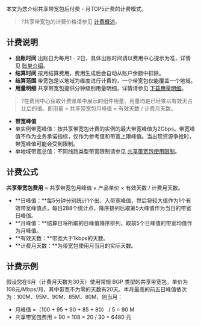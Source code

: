 本文为您介绍共享带宽包后付费 - 月TOP5计费的计费模式。
>?共享带宽包的计费价格请参见 [计费概述](https://cloud.tencent.com/document/product/684/15255)。
>

## 计费说明
- **出账时间**
出账日为每月1 - 2日，具体出账时间请以费用中心提示为准，详情见 [账单介绍](https://cloud.tencent.com/document/product/555/30250)。
- **结算时间**
按月结算费用，费用生成后会自动从账户余额中扣除。
- **结算范围**
带宽包是以地域为维度进行计费的，一个带宽包仅能覆盖一个地域。
- **用量明细**
  共享带宽包提供分钟级别用量明细，详情请参见 [下载用量明细](https://cloud.tencent.com/document/product/684/47349)。
>?在费用中心获取计费账单中展示的组件用量、用量均是已经乘以有效天占比后的值。即用量 = 共享带宽包月峰值 × 有效天数 / 计费月天数。
>
- **带宽峰值**
 - 单实例带宽峰值：按共享带宽包计费的实例的最大带宽峰值为2Gbps。带宽峰值不作为业务承诺指标，仅作为参考值和带宽上限峰值。当出现资源争抢时，带宽峰值可能会受到限制。
 - 单地域带宽总值：不同线路类型带宽限制请参见 [共享带宽包使用限制](https://cloud.tencent.com/document/product/684/15247#.E5.B8.A6.E5.AE.BD.E5.B3.B0.E5.80.BC)。

[](id:mtop5)
## 计费公式
**共享带宽包费用** = 共享带宽包月峰值 × 产品单价 × 有效天数 / 计费月天数。
- **日峰值：**每5分钟分别统计1个出、入带宽峰值，然后将较大值作为1个有效带宽峰值点，每日288个统计点，降序排列后取第5大峰值作为当日的带宽日峰值。
- **月峰值：**结算日将所取的日峰值降序排列，取前5个日峰值的带宽均值作为月峰值。
- **有效天数：**带宽大于1kbps的天数。
- **计费月天数：**为带宽包使用月当月的实际天数。

## 计费示例
假设您在6月（计费月天数为30天）使用常规 BGP 类型的共享带宽包，单价为108元/Mbps/月，其中带宽不为零的天数有20天。本月最高的前五日峰值依次为：100M、95M、90M、85M、80M，则当月：
- 月峰值 =（100 + 95 + 90 + 85 + 80） / 5 = 90 M
- 共享带宽包费用 = 90 × 108 × 20 / 30 = 6480 元



